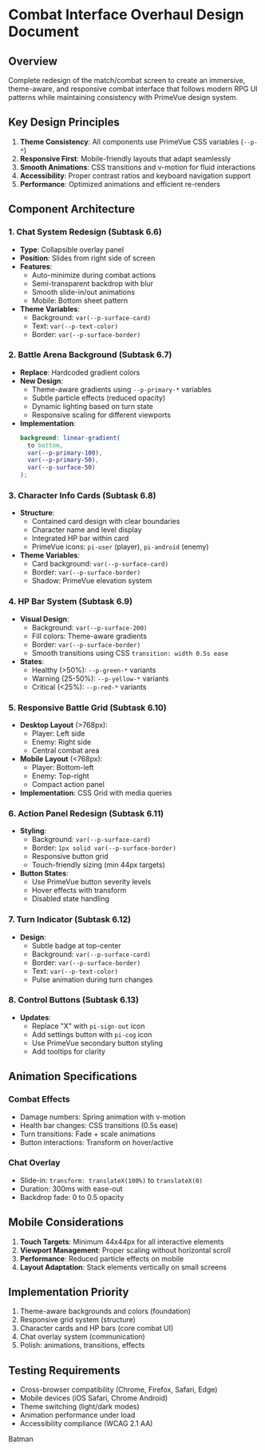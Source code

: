 # Combat Interface Overhaul Design Document

## Overview
Complete redesign of the match/combat screen to create an immersive, theme-aware, and responsive combat interface that follows modern RPG UI patterns while maintaining consistency with PrimeVue design system.

## Key Design Principles

1. **Theme Consistency**: All components use PrimeVue CSS variables (`--p-*`)
2. **Responsive First**: Mobile-friendly layouts that adapt seamlessly
3. **Smooth Animations**: CSS transitions and v-motion for fluid interactions
4. **Accessibility**: Proper contrast ratios and keyboard navigation support
5. **Performance**: Optimized animations and efficient re-renders

## Component Architecture

### 1. Chat System Redesign (Subtask 6.6)
- **Type**: Collapsible overlay panel
- **Position**: Slides from right side of screen
- **Features**:
  - Auto-minimize during combat actions
  - Semi-transparent backdrop with blur
  - Smooth slide-in/out animations
  - Mobile: Bottom sheet pattern
- **Theme Variables**:
  - Background: `var(--p-surface-card)`
  - Text: `var(--p-text-color)`
  - Border: `var(--p-surface-border)`

### 2. Battle Arena Background (Subtask 6.7)
- **Replace**: Hardcoded gradient colors
- **New Design**:
  - Theme-aware gradients using `--p-primary-*` variables
  - Subtle particle effects (reduced opacity)
  - Dynamic lighting based on turn state
  - Responsive scaling for different viewports
- **Implementation**:
  ```scss
  background: linear-gradient(
    to bottom,
    var(--p-primary-100),
    var(--p-primary-50),
    var(--p-surface-50)
  );
  ```

### 3. Character Info Cards (Subtask 6.8)
- **Structure**:
  - Contained card design with clear boundaries
  - Character name and level display
  - Integrated HP bar within card
  - PrimeVue icons: `pi-user` (player), `pi-android` (enemy)
- **Theme Variables**:
  - Card background: `var(--p-surface-card)`
  - Border: `var(--p-surface-border)`
  - Shadow: PrimeVue elevation system

### 4. HP Bar System (Subtask 6.9)
- **Visual Design**:
  - Background: `var(--p-surface-200)`
  - Fill colors: Theme-aware gradients
  - Border: `var(--p-surface-border)`
  - Smooth transitions using CSS `transition: width 0.5s ease`
- **States**:
  - Healthy (>50%): `--p-green-*` variants
  - Warning (25-50%): `--p-yellow-*` variants
  - Critical (<25%): `--p-red-*` variants

### 5. Responsive Battle Grid (Subtask 6.10)
- **Desktop Layout** (>768px):
  - Player: Left side
  - Enemy: Right side
  - Central combat area
- **Mobile Layout** (<768px):
  - Player: Bottom-left
  - Enemy: Top-right
  - Compact action panel
- **Implementation**: CSS Grid with media queries

### 6. Action Panel Redesign (Subtask 6.11)
- **Styling**:
  - Background: `var(--p-surface-card)`
  - Border: `1px solid var(--p-surface-border)`
  - Responsive button grid
  - Touch-friendly sizing (min 44px targets)
- **Button States**:
  - Use PrimeVue button severity levels
  - Hover effects with transform
  - Disabled state handling

### 7. Turn Indicator (Subtask 6.12)
- **Design**:
  - Subtle badge at top-center
  - Background: `var(--p-surface-card)`
  - Border: `var(--p-surface-border)`
  - Text: `var(--p-text-color)`
  - Pulse animation during turn changes

### 8. Control Buttons (Subtask 6.13)
- **Updates**:
  - Replace "X" with `pi-sign-out` icon
  - Add settings button with `pi-cog` icon
  - Use PrimeVue secondary button styling
  - Add tooltips for clarity

## Animation Specifications

### Combat Effects
- Damage numbers: Spring animation with v-motion
- Health bar changes: CSS transitions (0.5s ease)
- Turn transitions: Fade + scale animations
- Button interactions: Transform on hover/active

### Chat Overlay
- Slide-in: `transform: translateX(100%)` to `translateX(0)`
- Duration: 300ms with ease-out
- Backdrop fade: 0 to 0.5 opacity

## Mobile Considerations

1. **Touch Targets**: Minimum 44x44px for all interactive elements
2. **Viewport Management**: Proper scaling without horizontal scroll
3. **Performance**: Reduced particle effects on mobile
4. **Layout Adaptation**: Stack elements vertically on small screens

## Implementation Priority

1. Theme-aware backgrounds and colors (foundation)
2. Responsive grid system (structure)
3. Character cards and HP bars (core combat UI)
4. Chat overlay system (communication)
5. Polish: animations, transitions, effects

## Testing Requirements

- Cross-browser compatibility (Chrome, Firefox, Safari, Edge)
- Mobile devices (iOS Safari, Chrome Android)
- Theme switching (light/dark modes)
- Animation performance under load
- Accessibility compliance (WCAG 2.1 AA)

Batman